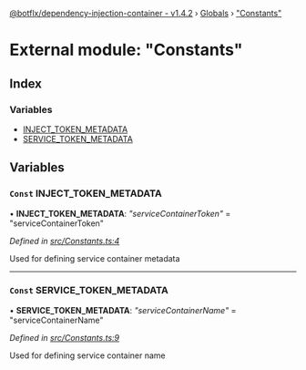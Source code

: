 [@botflx/dependency-injection-container - v1.4.2](../README.md) › [Globals](../globals.md) › ["Constants"](_constants_.md)

# External module: "Constants"

## Index

### Variables

* [INJECT_TOKEN_METADATA](_constants_.md#const-inject_token_metadata)
* [SERVICE_TOKEN_METADATA](_constants_.md#const-service_token_metadata)

## Variables

### `Const` INJECT_TOKEN_METADATA

• **INJECT_TOKEN_METADATA**: *"serviceContainerToken"* = "serviceContainerToken"

*Defined in [src/Constants.ts:4](https://github.com/botflux/dependency-injection-container/blob/4cf7f58/src/Constants.ts#L4)*

Used for defining service container metadata

___

### `Const` SERVICE_TOKEN_METADATA

• **SERVICE_TOKEN_METADATA**: *"serviceContainerName"* = "serviceContainerName"

*Defined in [src/Constants.ts:9](https://github.com/botflux/dependency-injection-container/blob/4cf7f58/src/Constants.ts#L9)*

Used for defining service container name
